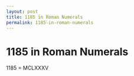 ```yaml
---
layout: post
title: 1185 in Roman Numerals
permalink: 1185-in-roman-numerals
---
```


# 1185 in Roman Numerals

1185 = MCLXXXV
